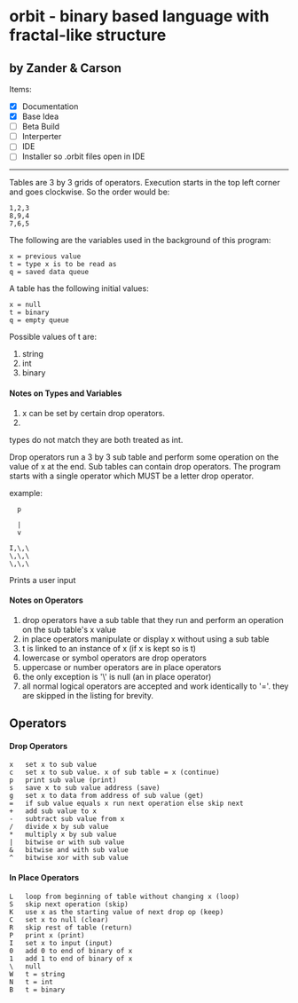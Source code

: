 # orbit - binary based language with fractal-like structure
## by Zander & Carson

Items:
- [X] Documentation 
- [X] Base Idea
- [ ] Beta Build
- [ ] Interperter
- [ ] IDE
- [ ] Installer so .orbit files open in IDE

***

Tables are 3 by 3 grids of operators. Execution starts in the top left corner and goes clockwise.
So the order would be:

	1,2,3
	8,9,4
	7,6,5

The following are the variables used in the background of this program:

	x = previous value
	t = type x is to be read as
	q = saved data queue

A table has the following initial values:

	x = null
	t = binary
	q = empty queue

Possible values of t are:

1. string
2. int
3. binary

#### Notes on Types and Variables
1. x can be set by certain drop operators.
2. 
types do not match they are both treated as int.

Drop operators run a 3 by 3 sub table and perform some operation on the value of x at the end.
Sub tables can contain drop operators. The program starts with a single operator which MUST
be a letter drop operator.

example:

	  p
	
	  |
	  v
  
 	I,\,\
  	\,\,\
  	\,\,\

Prints a user input

#### Notes on Operators
1. drop operators have a sub table that they run and perform an operation on the sub table's x value
2. in place operators manipulate or display x without using a sub table
3. t is linked to an instance of x (if x is kept so is t)
4. lowercase or symbol operators are drop operators
5. uppercase or number operators are in place operators
6. the only exception is '\\' is null (an in place operator)
7. all normal logical operators are accepted and work identically to '='. they are skipped in the listing for brevity.

## Operators 

#### Drop Operators

	x	set x to sub value
	c	set x to sub value. x of sub table = x (continue)
	p	print sub value (print)
	s	save x to sub value address (save)
	g	set x to data from address of sub value (get)
	=	if sub value equals x run next operation else skip next
	+	add sub value to x
	-	subtract sub value from x
	/	divide x by sub value
	*	multiply x by sub value
	|	bitwise or with sub value
	&	bitwise and with sub value
	^	bitwise xor with sub value

#### In Place Operators

	L	loop from beginning of table without changing x (loop)
	S	skip next operation (skip)
	K	use x as the starting value of next drop op (keep)
	C	set x to null (clear)
	R	skip rest of table (return)
	P	print x (print)
	I	set x to input (input)
	0	add 0 to end of binary of x
	1	add 1 to end of binary of x
	\ 	null
	W	t = string
	N	t = int
	B	t = binary

